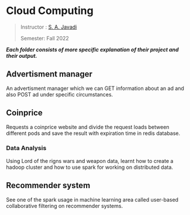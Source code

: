 # Cloud Computing

> Instructor : [S. A. Javadi](https://scholar.google.com/citations?user=Va7RTUsAAAAJ&hl=en)
> 
> Semester: Fall 2022

***Each  folder consists of more specific explanation of their project and their output.***

## Advertisment manager

An advertisment manager which we can GET information about an ad and also POST ad under specific circumstances.

## Coinprice

Requests a coinprice website and divide the request loads between different pods and save the result with expiration time in redis database.

### Data Analysis

Using Lord of the rigns wars and weapon data, learnt how to create a hadoop cluster and how to use spark for working on distributed data.

## Recommender system

See one of the spark usage in machine learning area called user-based collaborative filtering on recommender systems.
